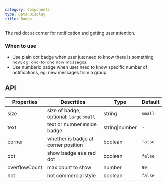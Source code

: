 ```yaml
---
category: Components
type: Data Display
title: Badge
---
```


The red dot at corner for notification and getting user attention.

### When to use

- Use plain dot badge when user just need to know there is something new, eg: one-to-one new messages.
- Use numberic badge when user need to know specific number of notifications, eg: new messages from a group.

## API

Properties | Descrition | Type | Default
-----------|------------|------|--------
size | size of badge, optional: `large` `small` | string | `small`
text | text or number inside badge | string\|number | - 
corner | whether is badge at corner position | boolean | `false`
dot | show badge as a red dot | boolean | `false`
overflowCount | max count to show | number | `99`
hot  | hot commercial style | boolean | `false`
